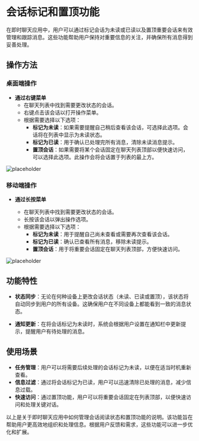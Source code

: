 # 会话标记和置顶功能

在即时聊天应用中，用户可以通过标记会话为未读或已读以及置顶重要会话来有效管理和跟踪消息。这些功能帮助用户保持对重要信息的关注，并确保所有消息得到妥善处理。

## 操作方法

### 桌面端操作

- **通过右键菜单**
  - 在聊天列表中找到需要更改状态的会话。
  - 右键点击该会话以打开操作菜单。
  - 根据需要选择以下选项：
    - **标记为未读**：如果需要提醒自己稍后查看该会话，可选择此选项。会话将在列表中显示为未读状态。
    - **标记为已读**：用于确认已处理完所有消息，清除未读消息提示。
    - **置顶会话**：如果需要将某个会话固定在聊天列表顶部以便快速访问，可以选择此选项。此操作会将会话置于列表的最上方。

![placeholder](https://via.placeholder.com/800x400.png)

### 移动端操作

- **通过长按菜单**

  - 在聊天列表中找到需要更改状态的会话。
  - 长按该会话以弹出操作选项。
  - 根据需要选择以下选项：
    - **标记为未读**：用于提醒自己尚未查看或需要再次查看该会话。
    - **标记为已读**：确认已查看所有消息，移除未读提示。
    - **置顶会话**：用于将重要会话固定在聊天列表顶部，方便快速访问。

![placeholder](https://via.placeholder.com/400x800.png)

## 功能特性

- **状态同步**：无论在何种设备上更改会话状态（未读、已读或置顶），该状态将自动同步到用户的所有设备。这确保用户在不同设备上都能看到一致的消息状态。

- **通知更新**：在将会话标记为未读时，系统会根据用户设置在通知栏中更新提示，提醒用户有待处理的消息。

## 使用场景

- **任务管理**：用户可以将需要后续处理的会话标记为未读，以便在适当时机重新查看。
- **信息过滤**：通过将会话标记为已读，用户可以迅速清除已处理的消息，减少信息过载。
- **快速访问**：通过置顶功能，用户可以将重要会话固定在列表顶部，以便快速访问和处理关键对话。


以上是关于即时聊天应用中如何管理会话阅读状态和置顶功能的说明。该功能旨在帮助用户更高效地组织和处理信息。根据用户反馈和需求，这些功能可以进一步优化和扩展。
